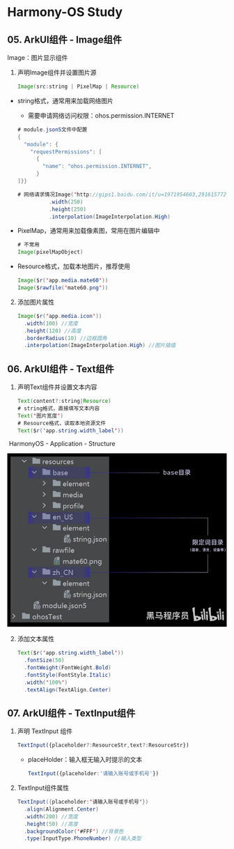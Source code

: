# Harmony-OS Study

## 05. ArkUI组件 - Image组件

Image：图片显示组件

1. 声明Image组件并设置图片源

   ```java
   Image(src:string | PixelMap | Resource)
   ```

- string格式，通常用来加载网络图片

  - 需要申请网络访问权限：ohos.permission.INTERNET

  ```java
  # module.json5文件中配置 
  {
    "module": {
      "requestPermissions": [
        {
          "name": "ohos.permission.INTERNET",
        }
  ]}}  
  ```

  ```java
  # 网络请求情况Image('http://gips1.baidu.com/it/u=1971954603,2916157720&fm=3028&app=3028&f=JPEG&fmt=auto?w=1920&h=2560')
            .width(250)
            .height(250)
            .interpolation(ImageInterpolation.High)
  ```

- PixelMap，通常用来加载像素图，常用在图片编辑中

  ```java
  # 不常用
  Image(pixelMapObject)
  ```

- Resource格式，加载本地图片，推荐使用

  ```java
  Image($r('app.media.mate60'))
  Image($rawfile('mate60.png'))
  ```

2. 添加图片属性

   ```java
   Image($r('app.media.icon'))
     .width(100) //宽度
     .height(120) //高度
     .borderRadius(10) //边框圆角
     .interpolation(ImageInterpolation.High) //图片插值
   ```

## 06. ArkUI组件 - Text组件

1. 声明Text组件并设置文本内容

   ```java
   Text(content?:string|Resource)
   # string格式，直接填写文本内容
   Text('图片宽度')
   # Resource格式，读取本地资源文件  
   Text($r('app.string.width_label'))  
   ```

​	HarmonyOS - Application - Structure

<img src='HarmonyOS_structure.png'></img>

2. 添加文本属性

   ```java
   Text($r('app.string.width_label'))
     .fontSize(50)
     .fontWeight(FontWeight.Bold)
     .fontStyle(FontStyle.Italic)
     .width('100%')
     .textAlign(TextAlign.Center)
   ```

## 07. ArkUI组件 - TextInput组件

1. 声明 TextInput 组件

   ```javascript
   TextInput({placeholder?:ResourceStr,text?:ResourceStr})
   ```

   - placeHolder：输入框无输入时提示的文本

     ```typescript
     TextInput({placeholder:'请输入账号或手机号'})
     ```

2. TextInput组件属性

   ```java
   TextInput({placeholder:'请输入账号或手机号'})
     .align(Alignment.Center)
     .width(200) //宽度
     .height(50) //高度
     .backgroundColor('#FFF') //背景色
     .type(InputType.PhoneNumber) //输入类型
   ```

   

